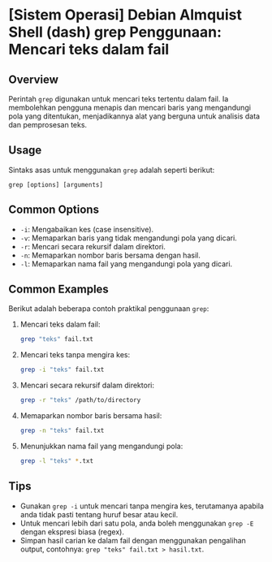 # [Sistem Operasi] Debian Almquist Shell (dash) grep Penggunaan: Mencari teks dalam fail

## Overview
Perintah `grep` digunakan untuk mencari teks tertentu dalam fail. Ia membolehkan pengguna menapis dan mencari baris yang mengandungi pola yang ditentukan, menjadikannya alat yang berguna untuk analisis data dan pemprosesan teks.

## Usage
Sintaks asas untuk menggunakan `grep` adalah seperti berikut:

```
grep [options] [arguments]
```

## Common Options
- `-i`: Mengabaikan kes (case insensitive).
- `-v`: Memaparkan baris yang tidak mengandungi pola yang dicari.
- `-r`: Mencari secara rekursif dalam direktori.
- `-n`: Memaparkan nombor baris bersama dengan hasil.
- `-l`: Memaparkan nama fail yang mengandungi pola yang dicari.

## Common Examples
Berikut adalah beberapa contoh praktikal penggunaan `grep`:

1. Mencari teks dalam fail:
   ```bash
   grep "teks" fail.txt
   ```

2. Mencari teks tanpa mengira kes:
   ```bash
   grep -i "teks" fail.txt
   ```

3. Mencari secara rekursif dalam direktori:
   ```bash
   grep -r "teks" /path/to/directory
   ```

4. Memaparkan nombor baris bersama hasil:
   ```bash
   grep -n "teks" fail.txt
   ```

5. Menunjukkan nama fail yang mengandungi pola:
   ```bash
   grep -l "teks" *.txt
   ```

## Tips
- Gunakan `grep -i` untuk mencari tanpa mengira kes, terutamanya apabila anda tidak pasti tentang huruf besar atau kecil.
- Untuk mencari lebih dari satu pola, anda boleh menggunakan `grep -E` dengan ekspresi biasa (regex).
- Simpan hasil carian ke dalam fail dengan menggunakan pengalihan output, contohnya: `grep "teks" fail.txt > hasil.txt`.